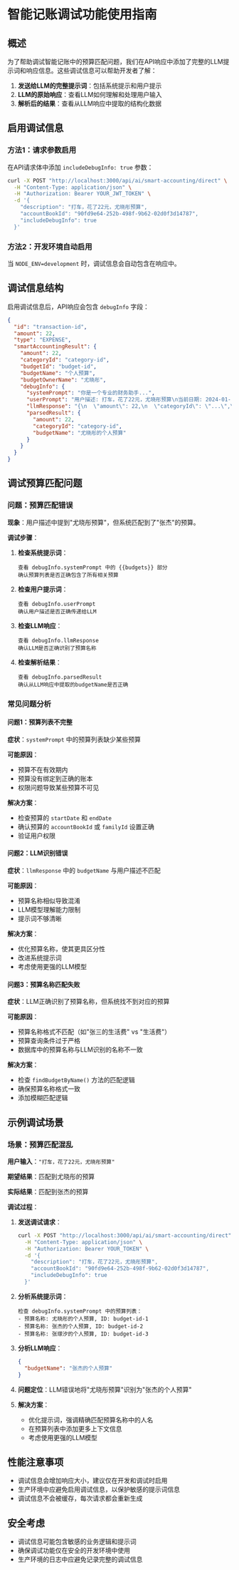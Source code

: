 # 智能记账调试功能使用指南

## 概述

为了帮助调试智能记账中的预算匹配问题，我们在API响应中添加了完整的LLM提示词和响应信息。这些调试信息可以帮助开发者了解：

1. **发送给LLM的完整提示词**：包括系统提示和用户提示
2. **LLM的原始响应**：查看LLM如何理解和处理用户输入
3. **解析后的结果**：查看从LLM响应中提取的结构化数据

## 启用调试信息

### 方法1：请求参数启用

在API请求体中添加 `includeDebugInfo: true` 参数：

```bash
curl -X POST "http://localhost:3000/api/ai/smart-accounting/direct" \
  -H "Content-Type: application/json" \
  -H "Authorization: Bearer YOUR_JWT_TOKEN" \
  -d '{
    "description": "打车，花了22元，尤晓彤预算",
    "accountBookId": "90fd9e64-252b-498f-9b62-02d0f3d14787",
    "includeDebugInfo": true
  }'
```

### 方法2：开发环境自动启用

当 `NODE_ENV=development` 时，调试信息会自动包含在响应中。

## 调试信息结构

启用调试信息后，API响应会包含 `debugInfo` 字段：

```json
{
  "id": "transaction-id",
  "amount": 22,
  "type": "EXPENSE",
  "smartAccountingResult": {
    "amount": 22,
    "categoryId": "category-id",
    "budgetId": "budget-id",
    "budgetName": "个人预算",
    "budgetOwnerName": "尤晓彤",
    "debugInfo": {
      "systemPrompt": "你是一个专业的财务助手...",
      "userPrompt": "用户描述: 打车，花了22元，尤晓彤预算\n当前日期: 2024-01-15",
      "llmResponse": "{\n  \"amount\": 22,\n  \"categoryId\": \"...\",\n  \"budgetName\": \"尤晓彤的个人预算\"\n}",
      "parsedResult": {
        "amount": 22,
        "categoryId": "category-id",
        "budgetName": "尤晓彤的个人预算"
      }
    }
  }
}
```

## 调试预算匹配问题

### 问题：预算匹配错误

**现象**：用户描述中提到"尤晓彤预算"，但系统匹配到了"张杰"的预算。

**调试步骤**：

1. **检查系统提示词**：
   ```
   查看 debugInfo.systemPrompt 中的 {{budgets}} 部分
   确认预算列表是否正确包含了所有相关预算
   ```

2. **检查用户提示词**：
   ```
   查看 debugInfo.userPrompt 
   确认用户描述是否正确传递给LLM
   ```

3. **检查LLM响应**：
   ```
   查看 debugInfo.llmResponse
   确认LLM是否正确识别了预算名称
   ```

4. **检查解析结果**：
   ```
   查看 debugInfo.parsedResult
   确认从LLM响应中提取的budgetName是否正确
   ```

### 常见问题分析

#### 问题1：预算列表不完整

**症状**：`systemPrompt` 中的预算列表缺少某些预算

**可能原因**：
- 预算不在有效期内
- 预算没有绑定到正确的账本
- 权限问题导致某些预算不可见

**解决方案**：
- 检查预算的 `startDate` 和 `endDate`
- 确认预算的 `accountBookId` 或 `familyId` 设置正确
- 验证用户权限

#### 问题2：LLM识别错误

**症状**：`llmResponse` 中的 `budgetName` 与用户描述不匹配

**可能原因**：
- 预算名称相似导致混淆
- LLM模型理解能力限制
- 提示词不够清晰

**解决方案**：
- 优化预算名称，使其更具区分性
- 改进系统提示词
- 考虑使用更强的LLM模型

#### 问题3：预算名称匹配失败

**症状**：LLM正确识别了预算名称，但系统找不到对应的预算

**可能原因**：
- 预算名称格式不匹配（如"张三的生活费" vs "生活费"）
- 预算查询条件过于严格
- 数据库中的预算名称与LLM识别的名称不一致

**解决方案**：
- 检查 `findBudgetByName()` 方法的匹配逻辑
- 确保预算名称格式一致
- 添加模糊匹配逻辑

## 示例调试场景

### 场景：预算匹配混乱

**用户输入**：`"打车，花了22元，尤晓彤预算"`

**期望结果**：匹配到尤晓彤的预算

**实际结果**：匹配到张杰的预算

**调试过程**：

1. **发送调试请求**：
   ```bash
   curl -X POST "http://localhost:3000/api/ai/smart-accounting/direct" \
     -H "Content-Type: application/json" \
     -H "Authorization: Bearer YOUR_TOKEN" \
     -d '{
       "description": "打车，花了22元，尤晓彤预算",
       "accountBookId": "90fd9e64-252b-498f-9b62-02d0f3d14787",
       "includeDebugInfo": true
     }'
   ```

2. **分析系统提示词**：
   ```
   检查 debugInfo.systemPrompt 中的预算列表：
   - 预算名称: 尤晓彤的个人预算, ID: budget-id-1
   - 预算名称: 张杰的个人预算, ID: budget-id-2
   - 预算名称: 张璟汐的个人预算, ID: budget-id-3
   ```

3. **分析LLM响应**：
   ```json
   {
     "budgetName": "张杰的个人预算"
   }
   ```

4. **问题定位**：LLM错误地将"尤晓彤预算"识别为"张杰的个人预算"

5. **解决方案**：
   - 优化提示词，强调精确匹配预算名称中的人名
   - 在预算列表中添加更多上下文信息
   - 考虑使用更强的LLM模型

## 性能注意事项

- 调试信息会增加响应大小，建议仅在开发和调试时启用
- 生产环境中应避免启用调试信息，以保护敏感的提示词信息
- 调试信息不会被缓存，每次请求都会重新生成

## 安全考虑

- 调试信息可能包含敏感的业务逻辑和提示词
- 确保调试功能仅在安全的开发环境中使用
- 生产环境的日志中应避免记录完整的调试信息
